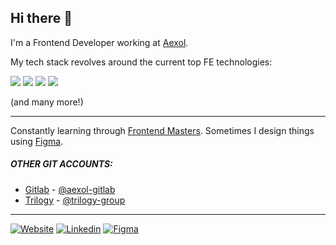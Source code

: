 
## Hi there 👋

I'm a Frontend Developer working at [Aexol](http://aexol.com/).

My tech stack revolves around the current top FE technologies:

<img src="https://img.shields.io/badge/TypeScript-007ACC?style=for-the-badge&logo=typescript&logoColor=white" /> <img src="https://img.shields.io/badge/React-20232A?style=for-the-badge&logo=react&logoColor=61DAFB" /> <img src="https://img.shields.io/badge/next.js-000000?style=for-the-badge&logo=nextdotjs&logoColor=white" /> <img src="https://img.shields.io/badge/GraphQl-E10098?style=for-the-badge&logo=graphql&logoColor=white" /> 

(and many more!)

---

Constantly learning through [Frontend Masters](https://github.com/FrontendMasters).
Sometimes I design things using [Figma](https://www.figma.com/@nerooc).

##### OTHER GIT ACCOUNTS:
- [Gitlab](https://gitlab.com/nerooc) - [@aexol-gitlab](https://gitlab.com/Aexol)
- [Trilogy](https://github.com/tomaszgajda) - [@trilogy-group](https://github.com/trilogy-group)

---

[![Website](https://img.shields.io/website?label=tomaszgajda.com&down_color=lightgrey&down_message=offline&up_color=blue&up_message=online&style=for-the-badge&url=https://tomaszgajda.com/)](https://tomaszgajda.com)
[![Linkedin](https://img.shields.io/badge/linkedin%20-%230077B5.svg?&style=for-the-badge&logo=linkedin&logoColor=white)](https://www.linkedin.com/in/gajdat/)
[![Figma](https://img.shields.io/badge/figma%20-%23F24E1E.svg?&style=for-the-badge&logo=figma&logoColor=white)](https://www.figma.com/@nerooc)
